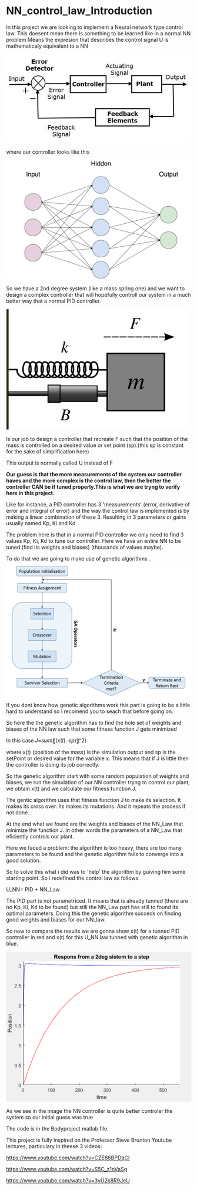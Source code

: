 # NN_control_law_Introduction


In this project we are looking to implement a Neural network type control law.
This doesent mean there is something to be learned like in a normal NN problem 
Means the expresion that describes the control signal U is mathematicaly equivalent to a NN


![](closed_loop.jpg)

where our controller looks like this

![](1_f9XlMlruW7TMF3EHbPDfYg.png)

So we have a 2nd degree system (like a mass spring one) and we want to design a complex controller that will
hopefully controll our system in a much better way that a normal PID controller.

![](Imagen1.png)

Is our job to design a controller that recreate F such that the position of the mass is controlled on a desired value or set point (sp).(this sp is constant for the sake of simplification here)

This output is normally called U instead of F 


**Our guess is that the more measurements of the system our controller haves and the more complex is the control law, then the better the controller CAN be if tuned properly.This is what we are tryng to verify here in this project.**

Like for instance, a PID controller has 3 'measurements' (error, derivative of error and integral of error) and the way the control law is implemented is by making a linear combination of these 3. Resulting in 3 parameters or gains usually named  Kp, Ki and Kd.

The problem here is that in a normal PID controller  we only need to find 3 values Kp, Ki, Kd to tune our controller. 
Here we have an entire NN to be tuned (find its weights and biases) (thousands of values maybe).



To do that we are going to make use of genetic algorithms .
![](Imagen3.png)
If you dont know how genetic algorithms work this part is going to be a little hard to understand so i recomend you to seach that before going on. 


So here the the genetic algorithm has to find the hole set of weights and biases of the NN law such that some fitness function J gets minimized 

In this case   𝐽=𝑠𝑢𝑚(〖(𝑥(𝑡)−𝑠𝑝)〗^2)

where x(t) (position of the mass) is the simulation output and sp is the setPoint or desired value for the variable x.
This means that if J is little then the controller is doing its job correctly.


So the genetic algorithm start with some random population of weights and biases, we run the simulation of our NN controller tryng to control our plant, we obtain x(t) and we calculate our fitness function J.

The gentic algorithm uses that fitness function J to make its selection.
It makes its cross over.
Its makes its mutations.
And it repeats the process if not done.

At the end what we found are the weights and biases of the NN_Law that minimize the function J. In other words the parameters of a NN_Law that eficiently controls our plant. 

Here we faced a problem: the algorithm is too heavy, there are too many parameters to be found and the genetic algorithm fails to converge into a good solution. 

So to solve this what i did was to 'help' the algorithm by guiving him some starting point. So i redefined the control law as follows.



U_NN= PID + NN_Law

The PID part is not parametriced. It means that is already tunned (there are no Kp, Ki, Kd to be found) but still the NN_Law part has still to found its optimal parameters.
Doing this the genetic algorithm succeds on finding good weights and biases for our NN_law.

So now to compare the results we are gonna show x(t) for a tunned PID controller in red and x(t) for this U_NN law tunned with genetic algorithm in blue.

![](Imagen2.png)


As we see in the image the NN controller is quite better controler the system so our initial guess was true



The code is in the Bodyproject matlab file.

This project is fully inspired on the Professor Steve Brunton Youtube lectures, particulary in theese 3 videos:

https://www.youtube.com/watch?v=CZE86BPDqCI

https://www.youtube.com/watch?v=S5C_z1nVaSg

https://www.youtube.com/watch?v=3yU2k8R9JeU
